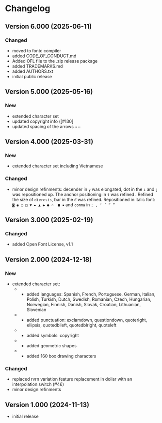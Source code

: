 # Changelog

## Version 6.000 (2025-06-11)

### Changed

- moved to fontc compiler
- added CODE_OF_CONDUCT.md
- Added OFL file to the .zip release package
- added TRADEMARKS.md
- added AUTHORS.txt
- initial public release

## Version 5.000 (2025-05-16)

### New

- extended character set
- updated copyright info ([#130]
- updated spacing of the arrows `→` `←`

## Version 4.000 (2025-03-31)

### New

- extended character set including Vietnamese

### Changed

- minor design refinments: decender in `y` was elongated, dot in the `i` and `j` was repositioned up. The anchor positioning in `t` was refined . Refined the size of `dieresis`, bar in the `đ` was refined. Repositioned in italic font: `◙ ◉ ○ □ ▼ ► ▲ ◆ ● ▫  ■ ▪` and `comma`  in `; , ‘ ’ “ ”`

## Version 3.000 (2025-02-19)
 
### Changed

- added Open Font License, v1.1
 
## Version 2.000 (2024-12-18)

### New

- extended character set:
  - - added languages: Spanish, French, Portuguese, German, Italian, Polish, Turkish, Dutch, Swedish, Romanian, Czech, Hungarian, Norwegian, Finnish, Danish, Slovak, Croatian, Lithuanian, Slovenian
  - - added punctuation: exclamdown, questiondown, quoteright, ellipsis, quotedblleft, quotedblright, quoteleft
  - - added symbols: copyright
  - - added geometric shapes 
  - - added 160 box drawing characters


### Changed

- replaced rvrn variation feature replacement in dollar with an interpolation switch (#46)
- minor design refinments


## Version 1.000 (2024-11-13)

- initial release

